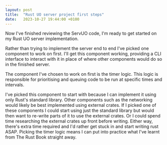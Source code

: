 ```yaml
---
layout: post
title:  "Rust UO server project first steps"
date:   2023-10-27 19:44:00 +0100
---
```


Now I've finished reviewing the ServUO code, I'm ready to get started on my Rust UO server implementation.

Rather than trying to implement the server end to end I've picked one component to work on first. I'll get this component working, providing a CLI interface to interact with it in place of where other components would do so in the finished server.

The component I've chosen to work on first is the timer logic. This logic is responsible for prioritising and queuing code to be run at specific times and intervals.

I've picked this component to start with because I can implement it using only Rust's standard library. Other components such as the networking would likely be best implemented using external crates. If I picked one of these components I could start using just the standard library but would then want to re-write parts of it to use the external crates. Or I could spend time researching the external crates up front before writing. Either way, there's extra time required and I'd rather get stuck in and start writing rust ASAP. Picking the timer logic means I can put into practice what I've learnt from The Rust Book straight away.
